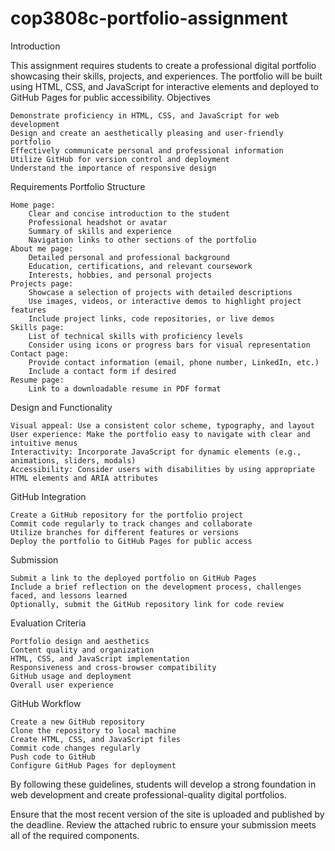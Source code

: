 # cop3808c-portfolio-assignment

Introduction

This assignment requires students to create a professional digital portfolio showcasing their skills, projects, and experiences. The portfolio will be built using HTML, CSS, and JavaScript for interactive elements and deployed to GitHub Pages for public accessibility.
Objectives

    Demonstrate proficiency in HTML, CSS, and JavaScript for web development
    Design and create an aesthetically pleasing and user-friendly portfolio
    Effectively communicate personal and professional information
    Utilize GitHub for version control and deployment
    Understand the importance of responsive design

Requirements
Portfolio Structure

    Home page:
        Clear and concise introduction to the student
        Professional headshot or avatar
        Summary of skills and experience
        Navigation links to other sections of the portfolio
    About me page:
        Detailed personal and professional background
        Education, certifications, and relevant coursework
        Interests, hobbies, and personal projects
    Projects page:
        Showcase a selection of projects with detailed descriptions
        Use images, videos, or interactive demos to highlight project features
        Include project links, code repositories, or live demos
    Skills page:
        List of technical skills with proficiency levels
        Consider using icons or progress bars for visual representation
    Contact page:
        Provide contact information (email, phone number, LinkedIn, etc.)
        Include a contact form if desired
    Resume page:
        Link to a downloadable resume in PDF format

Design and Functionality

    Visual appeal: Use a consistent color scheme, typography, and layout
    User experience: Make the portfolio easy to navigate with clear and intuitive menus
    Interactivity: Incorporate JavaScript for dynamic elements (e.g., animations, sliders, modals)
    Accessibility: Consider users with disabilities by using appropriate HTML elements and ARIA attributes

GitHub Integration

    Create a GitHub repository for the portfolio project
    Commit code regularly to track changes and collaborate
    Utilize branches for different features or versions
    Deploy the portfolio to GitHub Pages for public access

Submission

    Submit a link to the deployed portfolio on GitHub Pages
    Include a brief reflection on the development process, challenges faced, and lessons learned
    Optionally, submit the GitHub repository link for code review

Evaluation Criteria

    Portfolio design and aesthetics
    Content quality and organization
    HTML, CSS, and JavaScript implementation
    Responsiveness and cross-browser compatibility
    GitHub usage and deployment
    Overall user experience

 GitHub Workflow

    Create a new GitHub repository
    Clone the repository to local machine
    Create HTML, CSS, and JavaScript files
    Commit code changes regularly
    Push code to GitHub
    Configure GitHub Pages for deployment

By following these guidelines, students will develop a strong foundation in web development and create professional-quality digital portfolios.

Ensure that the most recent version of the site is uploaded and published by the deadline. Review the attached rubric to ensure your submission meets all of the required components. 
	
